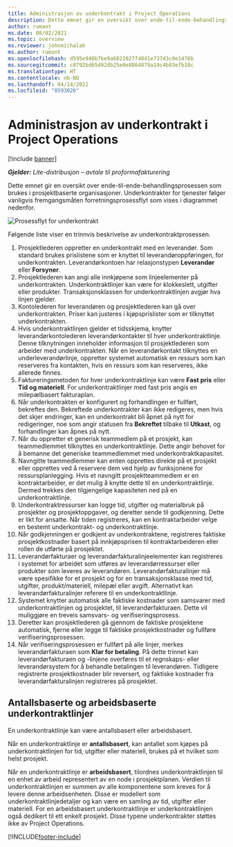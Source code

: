 ```yaml
---
title: Administrasjon av underkontrakt i Project Operations
description: Dette emnet gir en oversikt over ende-til-ende-behandlingsprosessen som vanligvis brukes i prosjektbaserte organisasjoner.
author: rumant
ms.date: 08/02/2021
ms.topic: overview
ms.reviewer: johnmichalak
ms.author: rumant
ms.openlocfilehash: d595e948b7be9a6822827f4841e737d3c0e1476b
ms.sourcegitcommit: c0792bd65d92db25e0e8864879a19c4b93efb10c
ms.translationtype: HT
ms.contentlocale: nb-NO
ms.lasthandoff: 04/14/2022
ms.locfileid: "8593026"
---
```

# <a name="subcontract-management-in-project-operations"></a>Administrasjon av underkontrakt i Project Operations

[!include [banner](../../includes/dataverse-preview.md)]

_**Gjelder:** Lite-distribusjon – avtale til proformafakturering_

Dette emnet gir en oversikt over ende-til-ende-behandlingsprosessen som brukes i prosjektbaserte organisasjoner. Underkontrakter for tjenester følger vanligvis fremgangsmåten forretningsprosessflyt som vises i diagrammet nedenfor.

![Prosessflyt for underkontrakt](../media/SubcontractingProcessFlow.png)

Følgende liste viser en trinnvis beskrivelse av underkontraktprosessen.

1. Prosjektlederen oppretter en underkontrakt med en leverandør. Som standard brukes prislistene som er knyttet til leverandøroppføringen, for underkontrakten. Leverandørkontoen har relasjonstypen **Leverandør** eller **Forsyner**.
2. Prosjektlederen kan angi alle innkjøpene som linjeelementer på underkontrakten. Underkontraktlinjer kan være for klokkeslett, utgifter eller produkter. Transaksjonsklassen for underkontraktlinjen avgjør hva linjen gjelder.
3. Kontolederen for leverandøren og prosjektlederen kan gå over underkontrakten. Priser kan justeres i kjøpsprislister som er tilknyttet underkontrakten.
4. Hvis underkontraktlinjen gjelder et tidsskjema, knytter leverandørkontolederen leverandørkontakter til hver underkontraktlinje. Denne tilknytningen inneholder informasjon til prosjektlederen som arbeider med underkontrakten. Når en leverandørkontakt tilknyttes en underleverandørlinje, oppretter systemet automatisk en ressurs som kan reserveres fra kontakten, hvis en ressurs som kan reserveres, ikke allerede finnes.
5. Faktureringsmetoden for hver underkontraktlinje kan være **Fast pris** eller **Tid og materiell**. For underkontraktlinjer med fast pris angis en milepælbasert fakturaplan.
6.  Når underkontrakten er konfigurert og forhandlingen er fullført, bekreftes den. Bekreftede underkontrakter kan ikke redigeres, men hvis det skjer endringer, kan en underkontrakt bli åpnet på nytt for redigeringer, noe som angir statusen fra **Bekreftet** tilbake til **Utkast**, og forhandlinger kan åpnes på nytt. 
7.  Når du oppretter et generisk teammedlem på et prosjekt, kan teammedlemmet tilknyttes en underkontraktlinje. Dette angir behovet for å bemanne det generiske teammedlemmet med underkontraktkapasitet.
8.  Navngitte teammedlemmer kan enten opprettes direkte på et prosjekt eller opprettes ved å reservere dem ved hjelp av funksjonene for ressursplanlegging. Hvis et navngitt prosjektteammedlem er en kontraktarbeider, er det mulig å knytte dette til en underkontraktlinje. Dermed trekkes den tilgjengelige kapasiteten ned på en underkontraktlinje.
9.  Underkontraktressurser kan logge tid, utgifter og materialbruk på prosjekter og prosjektoppgaver, og deretter sende til godkjenning. Dette er likt for ansatte. Når tiden registreres, kan en kontraktarbeider velge en bestemt underkontrakt- og underkontraktlinje.
10. Når godkjenningen er godkjent av underkontraktene, registreres faktiske prosjektkostnader basert på innkjøpsprisen til kontraktarbeideren eller rollen de utførte på prosjektet.
11. Leverandørfakturaer og leverandørfakturalinjeelementer kan registreres i systemet for arbeidet som utføres av leverandørressurser eller produkter som leveres av leverandøren. Leverandørfakturalinjer må være spesifikke for et prosjekt og for en transaksjonsklasse med tid, utgifter, produkt/materiell, milepæl eller avgift. Alternativt kan leverandørfakturalinjer referere til en underkontraktlinje.
12. Systemet knytter automatisk alle faktiske kostnader som samsvarer med underkontraktlinjen og prosjektet, til leverandørfakturaen. Dette vil muliggjøre en treveis samsvars- og verifiseringsprosess.
13. Deretter kan prosjektlederen gå gjennom de faktiske prosjektene automatisk, fjerne eller legge til faktiske prosjektkostnader og fullføre verifiseringsprosessen.
14. Når verifiseringsprosessen er fullført på alle linjer, merkes leverandørfakturaen som **Klar for betaling**. På dette trinnet kan leverandørfakturaen og -linjene overføres til et regnskaps- eller leverandørsystem for å behandle betalingen til leverandøren. Tidligere registrerte prosjektkostnader blir reversert, og faktiske kostnader fra leverandørfakturalinjen registreres på prosjektet.

## <a name="quantity-based-subcontract-lines-and-work-based-subcontract-lines"></a>Antallsbaserte og arbeidsbaserte underkontraktlinjer

En underkontraktlinje kan være antallsbasert eller arbeidsbasert. 

Når en underkontraktlinje er **antallsbasert**, kan antallet som kjøpes på underkontraktlinjen for tid, utgifter eller materiell, brukes på et hvilket som helst prosjekt.

Når en underkontraktlinje er **arbeidsbasert**, tilordnes underkontraktlinjen til en enhet av arbeid representert av en node i prosjektplanen. Verdien til underkontraktlinjen er summen av alle komponentene som kreves for å levere denne arbeidsenheten. Disse er modellert som underkontraktlinjedetaljer og kan være en samling av tid, utgifter eller materiell. For en arbeidsbasert underkontraktlinje er underkontraktlinjen også dedikert til ett enkelt prosjekt. Disse typene underkontrakter støttes ikke av Project Operations.

[!INCLUDE[footer-include](../../includes/footer-banner.md)]

